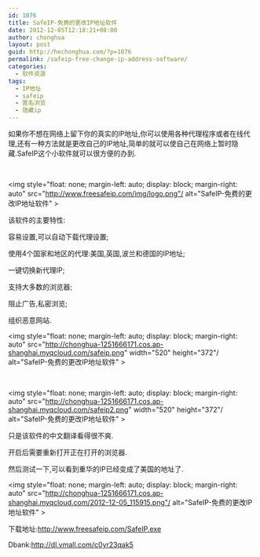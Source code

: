 ```yaml
---
id: 1076
title: SafeIP-免费的更改IP地址软件
date: 2012-12-05T12:18:21+08:00
author: chonghua
layout: post
guid: http://hechonghua.com/?p=1076
permalink: /safeip-free-change-ip-address-software/
categories:
  - 软件资源
tags:
  - IP地址
  - safeip
  - 匿名浏览
  - 隐藏ip
---
```

如果你不想在网络上留下你的真实的IP地址,你可以使用各种代理程序或者在线代理,还有一种方法就是更改自己的IP地址,简单的就可以使自己在网络上暂时隐藏.SafeIP这个小软件就可以很方便的办到.

<!--more-->

&nbsp;

<img style="float: none; margin-left: auto; display: block; margin-right: auto" src="http://www.freesafeip.com/img/logo.png"/ alt="SafeIP-免费的更改IP地址软件" >

该软件的主要特性:

容易设置,可以自动下载代理设置;

使用4个国家和地区的代理:美国,英国,波兰和德国的IP地址;

一键切换新代理IP;

支持大多数的浏览器;

阻止广告,私密浏览;

组织恶意网站.

<img style="float: none; margin-left: auto; display: block; margin-right: auto" src="http://chonghua-1251666171.cos.ap-shanghai.myqcloud.com/safeip.png" width="520" height="372"/ alt="SafeIP-免费的更改IP地址软件" >

&nbsp;

<img style="float: none; margin-left: auto; display: block; margin-right: auto" src="http://chonghua-1251666171.cos.ap-shanghai.myqcloud.com/safeip2.png" width="520" height="372"/ alt="SafeIP-免费的更改IP地址软件" >

只是该软件的中文翻译看得很不爽.

开启后需要重新打开正在打开的浏览器.

然后测试一下,可以看到重华的IP已经变成了美国的地址了.

<img style="float: none; margin-left: auto; display: block; margin-right: auto" src="http://chonghua-1251666171.cos.ap-shanghai.myqcloud.com/2012-12-05_115915.png"/ alt="SafeIP-免费的更改IP地址软件" >

下载地址:<a title="http://www.freesafeip.com/SafeIP.exe" href="http://www.freesafeip.com/SafeIP.exe" target="_blank">http://www.freesafeip.com/SafeIP.exe</a>

Dbank:<a title="http://dl.vmall.com/c0yr23qak5" href="http://dl.vmall.com/c0yr23qak5" target="_blank">http://dl.vmall.com/c0yr23qak5</a>